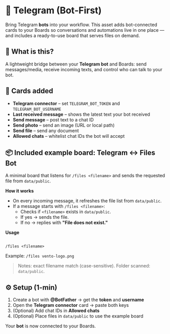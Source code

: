 # 🤖 **Telegram (Bot-First)**

Bring Telegram **bots** into your workflow. This asset adds bot-connected cards to your Boards so conversations and automations live in one place — and includes a ready-to-use board that serves files on demand.

## 🧠 What is this?
A lightweight bridge between your **Telegram bot** and Boards: send messages/media, receive incoming texts, and control who can talk to your bot.

## 🧩 Cards added
- **Telegram connector** – set `TELEGRAM_BOT_TOKEN` and `TELEGRAM_BOT_USERNAME`  
- **Last received message** – shows the latest text your bot received  
- **Send message** – post text to a chat ID  
- **Send photo** – send an image (URL or local path)  
- **Send file** – send any document  
- **Allowed chats** – whitelist chat IDs the bot will accept  

## 📦 Included example board: Telegram ↔ Files Bot
A minimal board that listens for `/files <filename>` and sends the requested file from `data/public`.

**How it works**
- On every incoming message, it refreshes the file list from `data/public`.
- If a message starts with `/files <filename>`:
  - Checks if `<filename>` exists in `data/public`.
  - If yes → sends the file.
  - If no → replies with **"File does not exist."**

**Usage**
```

/files <filename>

```
Example: `/files vento-logo.png`

> Notes: exact filename match (case-sensitive). Folder scanned: `data/public`.

## ⚙️ Setup (1-min)
1. Create a bot with **@BotFather** → get the **token** and **username**  
2. Open the **Telegram connector** card → paste both keys  
3. (Optional) Add chat IDs in **Allowed chats**  
4. (Optional) Place files in `data/public` to use the example board

Your **bot** is now connected to your Boards.

